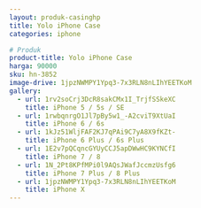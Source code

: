 ```yaml
---
layout: produk-casinghp
title: Yolo iPhone Case
categories: iphone

# Produk
product-title: Yolo iPhone Case
harga: 90000
sku: hn-3852
image-drive: 1jpzNWMPY1Ypq3-7x3RLN8nLIhYEETKoM
gallery:
  - url: 1rv2soCrj3DcR8sakCMx1I_TrjfSSkeXC
    title: iPhone 5 / 5s / SE
  - url: 1rwbqnrgO1Jl7pBy5w1_-A2cviT9XtUaI
    title: iPhone 6 / 6s
  - url: 1kJz51WljFAF2KJ7qPAi9C7yA8X9fKZt-
    title: iPhone 6 Plus / 6s Plus
  - url: 1E2v7pQCqncGYUyCCJ5apDWwHC9KYNCfI
    title: iPhone 7 / 8
  - url: 1N_2Pt8KPfMPi0l9AQsJWafJccmzUsfg6
    title: iPhone 7 Plus / 8 Plus
  - url: 1jpzNWMPY1Ypq3-7x3RLN8nLIhYEETKoM
    title: iPhone X
---
```

